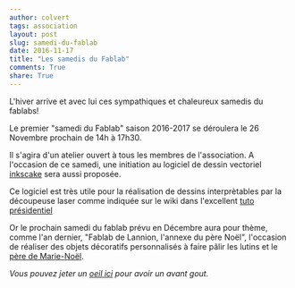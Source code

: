 ```yaml
---
author: colvert
tags: association
layout: post
slug: samedi-du-fablab
date: 2016-11-17
title: "Les samedis du Fablab"
comments: True
share: True
---
```

L'hiver arrive et avec lui ces sympathiques et chaleureux samedis du
fablabs!

Le premier "samedi du Fablab" saison 2016-2017 se déroulera le 26 Novembre
prochain de 14h à 17h30.

Il s'agira d'un atelier ouvert à tous les membres de l'association. A
l'occasion de ce samedi, une initiation au logiciel de dessin vectoriel
[inkscake](https://inkscape.org/fr/) sera aussi proposée.

Ce logiciel est très utile pour la réalisation de dessins interprètables
par la découpeuse laser comme indiquée sur le wiki dans l'excellent
[tuto présidentiel](https://wiki.fablab-lannion.org/index.php?title=Chaine_logicielle_pour_d%C3%A9coupeuse_laser)

Or le prochain samedi du fablab prévu en Décembre aura pour thème, comme
l'an dernier, "Fablab de Lannion, l'annexe du père Noël", l'occasion de
réaliser des objets décoratifs personnalisés à faire pâlir les lutins et
le [père de Marie-Noël](https://www.youtube.com/watch?v=8i6-EcyxoHE).

*Vous pouvez jeter un [oeil ici](https://wiki.fablab-lannion.org/index.php?title=FormationInkscape) pour avoir un avant gout.*
